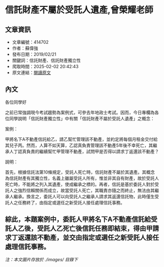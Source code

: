 # 信託財產不屬於受託人遺產,曾榮耀老師

## 文章資訊
- 文章編號：414702
- 作者：蘇偉強
- 發布日期：2019/02/21
- 關鍵詞：信託財產、信託財產獨立性
- 爬取時間：2025-02-02 20:42:43
- 原文連結：[閱讀原文](https://real-estate.get.com.tw/Columns/detail.aspx?no=414702)

## 內文
各位同學好

之前已常強調現今考試趨勢為案例式，可參去年地政士考試。因而，今日專欄為各位同學說明「信託財產獨立性」中有關「信託財產不屬於受託人遺產」之概念：

案例：

甲將名下A不動產信託給乙，請乙幫忙管理該不動產，並約定將每個月租金交付給其兒子丙。然而，人算不如天算，乙認真負責管理該不動產5年後不幸死亡，其繼承人丁認真負責的繼續幫忙甲管理不動產，試問甲是否得以請求丁返還該不動產？

說明：

首先，根據信託法第10條規定，受託人死亡時，信託財產不屬於其遺產。其概念為信託財產有其獨立性，名義上雖屬受託人所有，惟並非其自有財產，故於受託人死亡時，不能將之列入其遺產，使成繼承之標的。再者，信託是基於委託人對於受託人之強烈信賴關係而成立，故當受託人死亡，其職責亦隨之而終止，無法由其繼承人繼承。換言之，委託人可以向受託人之繼承人請求其返還信託物，此時僅生受託人之任務終了，由指定或選任之新受託人接任處理信託事務。

綜此，本題案例中，委託人甲將名下A不動產信託給受託人乙後，受託人乙死亡後信託任務即結束，得由甲請求丁返還該不動產，並交由指定或選任之新受託人接任處理信託事務。
---
*注：本文圖片存放於 ./images/ 目錄下*
